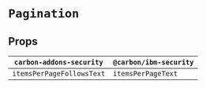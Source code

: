 # `Pagination`

## Props

| `carbon-addons-security`  | `@carbon/ibm-security` |
| ------------------------- | ---------------------- |
| `itemsPerPageFollowsText` | `itemsPerPageText`     |
